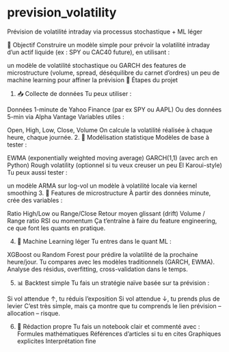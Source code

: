 # prevision_volatility
Prévision de volatilité intraday via processus stochastique + ML léger

🎯 Objectif
Construire un modèle simple pour prévoir la volatilité intraday d’un actif liquide (ex : SPY ou CAC40 future), en utilisant :

un modèle de volatilité stochastique ou GARCH
des features de microstructure (volume, spread, déséquilibre du carnet d’ordres)
un peu de machine learning pour affiner la prévision
🧱 Étapes du projet

1. 📥 Collecte de données
Tu peux utiliser :

Données 1-minute de Yahoo Finance (par ex SPY ou AAPL)
Ou des données 5-min via Alpha Vantage
Variables utiles :

Open, High, Low, Close, Volume
On calcule la volatilité réalisée à chaque heure, chaque journée.
2. 🧠 Modélisation statistique
Modèles de base à tester :

EWMA (exponentially weighted moving average)
GARCH(1,1) (avec arch en Python)
Rough volatility (optionnel si tu veux creuser un peu El Karoui-style)
Tu peux aussi tester :

un modèle ARMA sur log-vol
un modèle à volatilité locale via kernel smoothing
3. 🧪 Features de microstructure
À partir des données minute, crée des variables :

Ratio High/Low ou Range/Close
Retour moyen glissant (drift)
Volume / Range ratio
RSI ou momentum
Ça t’entraîne à faire du feature engineering, ce que font les quants en pratique.

4. 🤖 Machine Learning léger
Tu entres dans le quant ML :

XGBoost ou Random Forest pour prédire la volatilité de la prochaine heure/jour.
Tu compares avec les modèles traditionnels (GARCH, EWMA).
Analyse des résidus, overfitting, cross-validation dans le temps.

5. 📊 Backtest simple
Tu fais un stratégie naïve basée sur ta prévision :

Si vol attendue ↑, tu réduis l’exposition
Si vol attendue ↓, tu prends plus de levier
C’est très simple, mais ça montre que tu comprends le lien prévision – allocation – risque.

6. 📘 Rédaction propre
Tu fais un notebook clair et commenté avec :
Formules mathématiques
Références d’articles si tu en cites
Graphiques explicites
Interprétation fine
